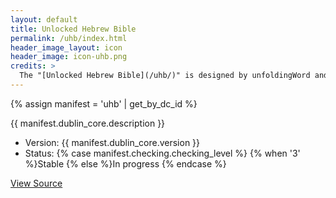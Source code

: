 ```yaml
---
layout: default
title: Unlocked Hebrew Bible
permalink: /uhb/index.html
header_image_layout: icon
header_image: icon-uhb.png
credits: >
  The "[Unlocked Hebrew Bible](/uhb/)" is designed by unfoldingWord and developed by the [Door43 World Missions Community](https://door43.org/). It is made available under a [Creative Commons Attribution 4.0 International](https://creativecommons.org/licenses/by/4.0/) license. The UHB is based on the [Open Scriptures Hebrew Bible](https://github.com/openscriptures/morphhb).
---
```


{% assign manifest = 'uhb' | get_by_dc_id %}
<p>{{ manifest.dublin_core.description }}</p>

<ul>
 <li>Version: {{ manifest.dublin_core.version }}</li>
 <li>Status: {% case manifest.checking.checking_level %}
{% when '3' %}Stable {% else %}In progress
{% endcase %}</li>
</ul>

<div class="text-center">
 <p>
  <a class="btn btn-dark btn-sm" href="{{ manifest.dublin_core.url }}" title="UHB Version {{ manifest.dublin_core.version }} Source">
   <i class="fa fa-archive"></i> View Source
  </a>
 </p>
</div>

